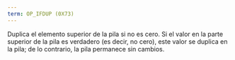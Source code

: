 ```yaml
---
term: OP_IFDUP (0X73)
---
```


Duplica el elemento superior de la pila si no es cero. Si el valor en la parte superior de la pila es verdadero (es decir, no cero), este valor se duplica en la pila; de lo contrario, la pila permanece sin cambios.